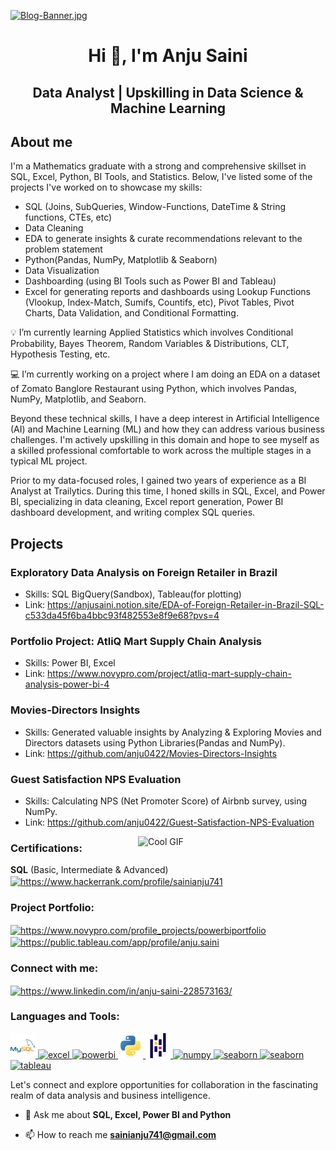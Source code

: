 [![Blog-Banner.jpg](https://i.postimg.cc/5N2qWbk2/Blog-Banner.jpg)](https://postimg.cc/bd42Qch7)
<h1 align="center">Hi 👋, I'm Anju Saini</h1>
<h2 align="center">Data Analyst | Upskilling in Data Science & Machine Learning</h3>

## About me

I'm a Mathematics graduate with a strong and comprehensive skillset in SQL, Excel, Python, BI Tools, and Statistics. Below, I've listed some of the projects I've worked on to showcase my skills:

- SQL (Joins, SubQueries, Window-Functions, DateTime & String functions, CTEs, etc)
- Data Cleaning
- EDA to generate insights & curate recommendations relevant to the problem statement
- Python(Pandas, NumPy, Matplotlib & Seaborn)
- Data Visualization
- Dashboarding (using BI Tools such as Power BI and Tableau)
- Excel for generating reports and dashboards using Lookup Functions (Vlookup, Index-Match, Sumifs, Countifs, etc), Pivot Tables, Pivot Charts, Data Validation, and Conditional Formatting.

💡 I’m currently learning Applied Statistics which involves Conditional Probability, Bayes Theorem, Random Variables & Distributions, CLT, Hypothesis Testing, etc.

💻 I’m currently working on a project where I am doing an EDA on a dataset of Zomato Banglore Restaurant using Python, which involves Pandas, NumPy, Matplotlib, and Seaborn.

Beyond these technical skills, I have a deep interest in Artificial Intelligence (AI) and Machine Learning (ML) and how they can address various business challenges. I'm actively upskilling in this domain and hope to see myself as a skilled professional comfortable to work across the multiple stages in a typical ML project.

Prior to my data-focused roles, I gained two years of experience as a BI Analyst at Trailytics. During this time, I honed skills in SQL, Excel, and Power BI, specializing in data cleaning, Excel report generation, Power BI dashboard development, and writing complex SQL queries.


## Projects

### Exploratory Data Analysis on Foreign Retailer in Brazil

- Skills: SQL BigQuery(Sandbox), Tableau(for plotting)
- Link:  https://anjusaini.notion.site/EDA-of-Foreign-Retailer-in-Brazil-SQL-c533da45f6ba4bbc93f482553e8f9e68?pvs=4

### Portfolio Project: AtliQ Mart Supply Chain Analysis

- Skills: Power BI, Excel
- Link: https://www.novypro.com/project/atliq-mart-supply-chain-analysis-power-bi-4

### Movies-Directors Insights

- Skills: Generated valuable insights by Analyzing & Exploring Movies and Directors datasets using Python Libraries(Pandas and NumPy).
- Link: https://github.com/anju0422/Movies-Directors-Insights

### Guest Satisfaction NPS Evaluation

- Skills: Calculating NPS (Net Promoter Score) of Airbnb survey, using NumPy.
- Link: https://github.com/anju0422/Guest-Satisfaction-NPS-Evaluation



<img align="right" src="https://i.postimg.cc/9f36WZQW/157189039-c09b3e38-9f42-42c0-ab54-14f1574190a7.gif" width="300" alt="Cool GIF">



<h3 align="left">Certifications:</h3>
<p align="left">
    
**SQL** (Basic, Intermediate & Advanced) <a href="https://www.hackerrank.com/profile/sainianju741" target="blank"><img align="center" src="https://i.postimg.cc/Yq9qJ9kC/800px-Hacker-Rank-Icon-1000px.png" alt="https://www.hackerrank.com/profile/sainianju741" height="30" width="40" /></a>
</p>




<h3 align="left">Project Portfolio:</h3>
<p align="left">
<a href="https://www.novypro.com/profile_projects/powerbiportfolio" target="blank"><img align="center" src="https://i.postimg.cc/nzSm4m26/download.png" alt="https://www.novypro.com/profile_projects/powerbiportfolio" height="30" width="30" /></a>
<a href="https://public.tableau.com/app/profile/anju.saini" target="blank"><img align="center" src="https://i.postimg.cc/FFnqRnyx/download-1.png" alt="https://public.tableau.com/app/profile/anju.saini" height="30" width="30" /></a>
</p>



<h3 align="left">Connect with me:</h3>
<p align="left">
<a href="https://www.linkedin.com/in/anju-saini-228573163/" target="blank"><img align="center" src="https://raw.githubusercontent.com/rahuldkjain/github-profile-readme-generator/master/src/images/icons/Social/linked-in-alt.svg" alt="https://www.linkedin.com/in/anju-saini-228573163/" height="30" width="40" /></a>
</p>


<h3 align="left">Languages and Tools:</h3>
<p align="left">
    <a href="https://www.mysql.com/" target="_blank" rel="noreferrer">
        <img src="https://raw.githubusercontent.com/devicons/devicon/master/icons/mysql/mysql-original-wordmark.svg" alt="mysql" width="40" height="40" />
    </a>
    <a href="https://www.microsoft.com/en-in/microsoft-365/excel" target="_blank" rel="noreferrer">
        <img src="https://i.postimg.cc/wjpJHgGR/y.png" alt="excel" width="40" height="40" />
    </a>
    <a href="https://powerbi.microsoft.com/en-in/" target="_blank" rel="noreferrer">
        <img src="https://i.postimg.cc/nzSm4m26/download.png" alt="powerbi" width="30" height="30" />
    </a>
    <a href="https://www.python.org" target="_blank" rel="noreferrer">
        <img src="https://raw.githubusercontent.com/devicons/devicon/master/icons/python/python-original.svg" alt="python" width="40" height="40" />
    </a>
    <a href="https://pandas.pydata.org/" target="_blank" rel="noreferrer">
        <img src="https://raw.githubusercontent.com/devicons/devicon/2ae2a900d2f041da66e950e4d48052658d850630/icons/pandas/pandas-original.svg" alt="pandas" width="40" height="40" />
    </a>
    <a href="https://numpy.org/" target="_blank" rel="noreferrer">
        <img src="https://i.postimg.cc/L5hkYSdB/download-3.png" alt="numpy" width="30" height="30" />
    </a>
    <a href="https://matplotlib.pydata.org/" target="_blank" rel="noreferrer">
        <img src="https://i.postimg.cc/3NCFgNyp/download-2.png" alt="seaborn" width="30" height="30" />
    </a>
    <a href="https://seaborn.pydata.org/" target="_blank" rel="noreferrer">
        <img src="https://seaborn.pydata.org/_images/logo-mark-lightbg.svg" alt="seaborn" width="40" height="40" />
    </a>
    <a href="https://www.tableau.com/" target="_blank" rel="noreferrer">
        <img src="https://i.postimg.cc/FFnqRnyx/download-1.png" alt="tableau" width="30" height="30" />
    </a>
</p>





 
 
 
 
 Let's connect and explore opportunities for collaboration in the fascinating realm of data analysis and business intelligence.


- 💬 Ask me about **SQL, Excel, Power BI and Python**

- 📫 How to reach me **sainianju741@gmail.com**










          


  
                                                              
                                                              
                                                                                                               
                                                                            
